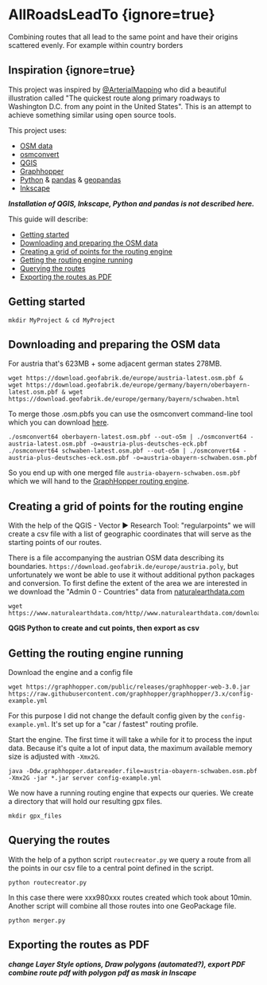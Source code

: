 # AllRoadsLeadTo {ignore=true}
Combining routes that all lead to the same point and have their origins scattered evenly. For example within country borders

## Inspiration {ignore=true}
This project was inspired by [@ArterialMapping](https://twitter.com/ArterialMapping) who did a beautiful illustration called "The quickest route along primary roadways to Washington D.C. from any point in the United States". This is an attempt to achieve something similar using open source tools.

This project uses:
- [OSM data](https://download.geofabrik.de/)
- [osmconvert](https://wiki.openstreetmap.org/wiki/Osmconvert)
- [QGIS](https://www.qgis.org)
- [Graphhopper](https://github.com/graphhopper/graphhopper)
- [Python](https://www.python.org) & [pandas](https://pandas.pydata.org/) & [geopandas](https://geopandas.org/)
- [Inkscape](https://inkscape.org/)

***Installation of QGIS, Inkscape, Python and pandas is not described here.***

This guide will describe: 
<!-- @import "[TOC]" {cmd="toc" depthFrom=1 depthTo=6 orderedList=false} -->

<!-- code_chunk_output -->

- [Getting started](#getting-started)
- [Downloading and preparing the OSM data](#downloading-and-preparing-the-osm-data)
- [Creating a grid of points for the routing engine](#creating-a-grid-of-points-for-the-routing-engine)
- [Getting the routing engine running](#getting-the-routing-engine-running)
- [Querying the routes](#querying-the-routes)
- [Exporting the routes as PDF](#exporting-the-routes-as-pdf)

<!-- /code_chunk_output -->


## Getting started

```
mkdir MyProject & cd MyProject
```

## Downloading and preparing the OSM data

For austria that's 623MB + some adjacent german states 278MB.

```
wget https://download.geofabrik.de/europe/austria-latest.osm.pbf & wget https://download.geofabrik.de/europe/germany/bayern/oberbayern-latest.osm.pbf & wget https://download.geofabrik.de/europe/germany/bayern/schwaben.html
```

To merge those .osm.pbfs you can use the osmconvert command-line tool which you can download [here](https://wiki.openstreetmap.org/wiki/Osmconvert). 


```
./osmconvert64 oberbayern-latest.osm.pbf --out-o5m | ./osmconvert64 - austria-latest.osm.pbf -o=austria-plus-deutsches-eck.pbf
./osmconvert64 schwaben-latest.osm.pbf --out-o5m | ./osmconvert64 - austria-plus-deutsches-eck.osm.pbf -o=austria-obayern-schwaben.osm.pbf
```

So you end up with one merged file `austria-obayern-schwaben.osm.pbf` which we will hand to the [GraphHopper routing engine](https://github.com/graphhopper/graphhopper).

## Creating a grid of points for the routing engine
With the help of the QGIS - Vector ► Research Tool: "regularpoints" we will create a csv file with a list of geographic coordinates that will serve as the starting points of our routes.

There is a file accompanying the austrian OSM data describing its boundaries. `https://download.geofabrik.de/europe/austria.poly`, but unfortunately we wont be able to use it without additional python packages and conversion.
To first define the extent of the area we are interested in we download the "Admin 0 - Countries" data from [naturalearthdata.com](https://www.naturalearthdata.com/downloads/10m-cultural-vectors/10m-admin-0-countries/)

```
wget https://www.naturalearthdata.com/http//www.naturalearthdata.com/download/10m/cultural/ne_10m_admin_0_countries.zip
```

 
**QGIS Python to create and cut points, then export as csv**



## Getting the routing engine running

Download the engine and a config file
```
wget https://graphhopper.com/public/releases/graphhopper-web-3.0.jar https://raw.githubusercontent.com/graphhopper/graphhopper/3.x/config-example.yml
```
For this purpose I did not change the default config given by the `config-example.yml`. It's set up for a "car / fastest" routing profile.

Start the engine. The first time it will take a while for it to process the input data. Because it's quite a lot of input data, the maximum available memory size is adjusted with `-Xmx2G`.
```
java -Ddw.graphhopper.datareader.file=austria-obayern-schwaben.osm.pbf -Xmx2G -jar *.jar server config-example.yml
```

We now have a running routing engine that expects our queries. We create a directory that will hold our resulting gpx files.

```
mkdir gpx_files
```

## Querying the routes

With the help of a python script `routecreator.py` we query a route from all the points in our csv file to a central point defined in the script.

```
python routecreator.py
```

In this case there were xxx980xxx routes created which took about 10min.
Another script will combine all those routes into one GeoPackage file.

```
python merger.py
```
## Exporting the routes as PDF
***change Layer Style options, Draw polygons (automated?), export PDF***
***combine route pdf with polygon pdf as mask in Inscape***
